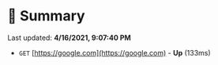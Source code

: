 # 📖 Summary
Last updated: **4/16/2021, 9:07:40 PM**

- `GET` [https://google.com](https://google.com) - **Up** (133ms)
